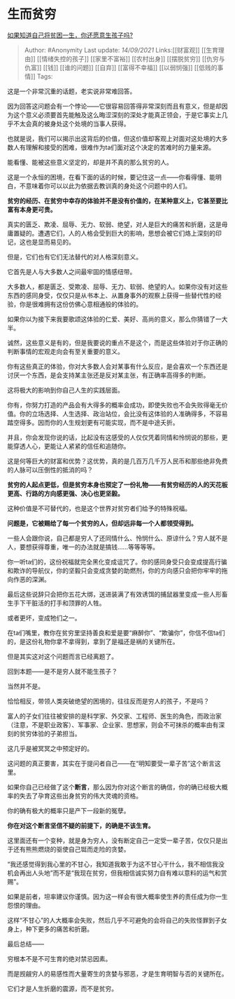 # 生而贫穷
[如果知道自己将贫困一生，你还愿意生孩子吗?](https://www.zhihu.com/question/393805388/answer/2116638887)

> Author: #Anonymity 
> Last update: *14/09/2021* 
> Links:[[财富观]] [[生育理由]] [[情绪失控的孩子]] [[家里不富裕]] [[农村出身]] [[摆脱贫穷]] [[仇穷与仇富]] [[钱]] [[谁的问题]] [[自弃]] [[富得不幸福]] [[以弱悯强]] [[低贱的事情]]
> Tags:  

这是一个非常沉重的话题，老实说非常难回答。

因为回答这问题会有一个悖论——它很容易回答得非常深刻而且有意义，但是却因为这个意义必须要首先能触及这么晦涩深刻的深处才能真正领会，于是它事实上几乎不太会真的被身处这个处境的当事人获得。

也就是说，我们可以揭示出这背后的价值，但这价值却客观上对面对这处境的大多数人有理解和接受的困难，很难作为ta们面对这个决定的苦难时的力量来源。

能看懂、能被这些意义坚定的，却是并不真的那么贫穷的人。

这是一个永恒的困境，在看下面的话的时候，要记住这一点——你看得懂、能明白，不意味着你可以以此为依据去教训真的身处这个问题中的人们。

  

**贫穷的经历、在贫穷中幸存的体验并不是没有价值的，在某种意义上，它甚至要比富有本身更可贵。**

真实的匮乏、欺凌、屈辱、无力、软弱、绝望，对人是巨大的痛苦和折磨，这是毋庸置疑的。遭遇它们，人的人格会受到巨大的影响，思想会被它们烙上深刻的印记，这也是显而易见的。

但是，它们也有它们无法替代的对人格深刻意义。

它首先是人与大多数人之间最牢固的情感纽带。

大多数人，都是匮乏、受欺凌、屈辱、无力、软弱、绝望的人。如果你没有对这些东西的感同身受，仅仅只是从书本上、从置身事外的观察上获得一些替代性的经验，你是很难拥有这份仿佛心意相通般的体验的。

如果你以为接下来我要歌颂这体验的仁爱、美好、高尚的意义，那么你猜错了一大半。

诚然，这些意义是有的，但是我要说的重点不是这个，而是这些体验对于你正确的判断事情的宏观走向会有至关重要的意义。

你有这些真正的体验，你对大多数人会对某事有什么反应，是会喜欢一个东西还是讨厌一个东西，是会支持某主张还是反对某主张，有正确率高得多的判断。

这将极大的影响到你自己人生的实践层面。

你有，你努力打造的产品会有大得多的概率会成功，即使失败也不会失败得毫无价值。你的立场选择、人生选择、政治站位，会比没有这体验的人准确得多，不容易踏空得多。因而你的人生规划更有可能实现，而不是中途夭折。

并且，你会发现你说的话，比起没有这感受的人仅仅凭着同情和怜悯说的那些，更能穿透人心，更能让人紧紧的信任和追随你。

这是何等巨大的财富和优势？这优势，真的是几百万几千万人民币和那些绝非免费的人脉可以压倒性的抵消的吗？

**贫穷的人起点更低，但是贫穷本身也预定了一份礼物——有贫穷经历的人的天花板更高、行路的方向感更强、决心也更坚毅。**

这种价值是不可替代的，也是这个世界对贫穷者们给予的特殊祝福。

**问题是，它被赐给了每一个贫穷的人，但却远非每一个人都领受得到。**

一些人会跟你说，自己都是穷人了还同情什么、怜悯什么、原谅什么？穷人就不是人，要想获得尊重，唯一的办法就是搞钱……等等等等。

你一听ta们的，这份祝福就完全黑化变成诅咒了。你的感同身受只会变成提高行骗和欺诈的导航仪，你的坚毅只会变成贪婪的助燃剂，你的方向感只会把你牢牢的拖向作恶的深渊。

最后这些说辞只会把你五花大绑，送进装满了有效诱饵的捕鼠器里变成一些人形畜生手下干脏活的打手和顶罪的人牲。

或者更坏，变成牠们之一。

在ta们嘴里，教你在贫穷里坚持善良和爱是要“麻醉你”、“欺骗你”，你信不信ta们的，是这份礼物你拿不拿得到，拿到了是福还是祸的关键所在。

但是其实这对这个问题而言已经离题了。

回到本题——是不是穷人就不能生孩子？

当然并不是。

恰恰相反，带领人类突破绝望的困境的，往往反而是穷人的孩子，不是吗？

富人的子女们往往被安排的是科学家、外交家、工程师、医生的角色，而政治家（注意，不是职业政客）、军事家、企业家、思想家，则会不可抹杀的概率由有深刻的贫穷体验的子弟担当。

这几乎是被冥冥之中预定好的。

这问题的真正要害，其实在于提问者自己——在“明知要受一辈子苦”这个断言这里。

如果你自己已经做了这个**断言**，那么因为你对这个断言的确信，你的确已经极大概率的失去了孕育这些出身贫穷的伟大灵魂的资格。

你的确有极大的概率只是产下一段新的冤孽。

**你在对这个断言坚信不疑的前提下，的确是不该生育。**

这里面还有一个变种，就是身为穷人，没有断定自己一定受一辈子苦，仅仅只是出于还有熊熊燃烧的驱使自己铤而走险的贪婪。

“我还感觉得到我心里的不甘心，我知道我敢于为这不甘心干什么，我不相信我没机会再出人头地”而不是“我现在贫穷，但我相信诚实努力自有难以意料的运气和赏赐”。

如果是前者，坦率建议你谨慎。因为这一样会有很大概率使生养的责任成为你一生怨恨的理由。

这样“不甘心”的人大概率会失败，然后几乎不可避免的会将自己的失败怪罪到子女身上，种下更多的痛苦和折磨。

最后总结——

穷根本不是不可生育的绝对禁忌因素。

而是觊觎穷人的易感性而大量寄生的贪婪与邪恶，才是生育明智与否的关键所在。

它们才是人生折磨的震源，而不是贫穷。